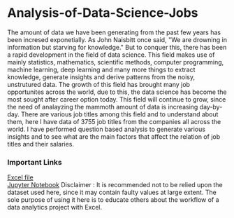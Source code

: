 # Analysis-of-Data-Science-Jobs
The amount of data we have been generating from the past few years has been incresed exponetially. As John Naisbitt once said, "We are drowning in information but starving for knowledge." But to conquer this, there has been a rapid development in the field of data science. This field makes use of mainly statistics, mathematics, scientific methods, computer programming, machine learning, deep learning and many more things to extract knowledge, generate insights and derive patterns from the noisy, unstrutured data. The growth of this field has brought many job opportunites across the world, due to this, the data science has become the most sought after career option today. This field will continue to grow, since the need of analayzing the mammoth amount of data is increasing day-by-day. There are various job titles among this field and to understand about them, here I have data of 3755 job titles from the companies all across the world. I have performed question based analysis to generate various insights and to see what are the main factors that affect the relation of job titles and their salaries.
### Important Links
[Excel file](https://docs.google.com/spreadsheets/d/1JfCRYzNtamRt2gefvnqlEeN3evmkvJsd/editusp=share_link&ouid=112452469875117132224&rtpof=true&sd=true)<br>[Jupyter Notebook](https://github.com/prasadposture/Analysis-of-Data-Science-Jobs/blob/main/Analysis-of-Data-Science-Jobs.ipynb)
Disclaimer : It is recommended not to be relied upon the dataset used here, since it may contain faulty values at large extent. The sole purpose of using it here is to educate others about the workflow of a data analytics project with Excel.
